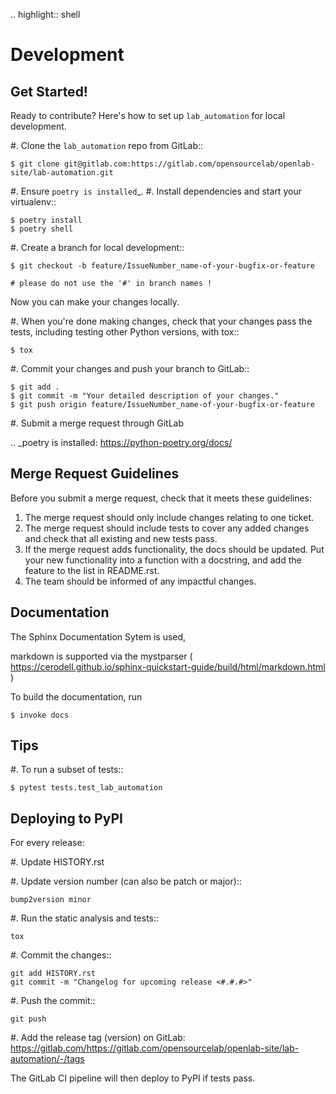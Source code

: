 .. highlight:: shell

Development
===========

Get Started!
------------

Ready to contribute? Here's how to set up `lab_automation` for local development.

#. Clone the `lab_automation` repo from GitLab::

    $ git clone git@gitlab.com:https://gitlab.com/opensourcelab/openlab-site/lab-automation.git

#. Ensure `poetry is installed`_.
#. Install dependencies and start your virtualenv::

    $ poetry install
    $ poetry shell

#. Create a branch for local development::

    $ git checkout -b feature/IssueNumber_name-of-your-bugfix-or-feature

    # please do not use the '#' in branch names !

Now you can make your changes locally.

#. When you're done making changes, check that your changes pass the
   tests, including testing other Python versions, with tox::

    $ tox

#. Commit your changes and push your branch to GitLab::

    $ git add .
    $ git commit -m "Your detailed description of your changes."
    $ git push origin feature/IssueNumber_name-of-your-bugfix-or-feature

#. Submit a merge request through GitLab

.. _poetry is installed: https://python-poetry.org/docs/

Merge Request Guidelines
-------------------------

Before you submit a merge request, check that it meets these guidelines:

1. The merge request should only include changes relating to one ticket.
2. The merge request should include tests to cover any added changes and
   check that all existing and new tests pass.
3. If the merge request adds functionality, the docs should be updated.
   Put your new functionality into a function with a docstring, and add
   the feature to the list in README.rst.
4. The team should be informed of any impactful changes.

Documentation
--------------

The Sphinx Documentation Sytem is used,

markdown is supported via the mystparser ( https://cerodell.github.io/sphinx-quickstart-guide/build/html/markdown.html )

To build the documentation, run

    $ invoke docs

Tips
----

#. To run a subset of tests::

    $ pytest tests.test_lab_automation

Deploying to PyPI
-----------------

For every release:

#. Update HISTORY.rst

#. Update version number (can also be patch or major)::

    bump2version minor

#. Run the static analysis and tests::

    tox

#. Commit the changes::

    git add HISTORY.rst
    git commit -m "Changelog for upcoming release <#.#.#>"

#. Push the commit::

    git push

#. Add the release tag (version) on GitLab: https://gitlab.com/https://gitlab.com/opensourcelab/openlab-site/lab-automation/-/tags

The GitLab CI pipeline will then deploy to PyPI if tests pass.
